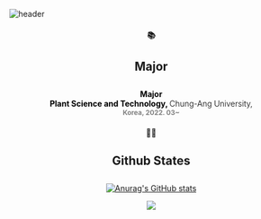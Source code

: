 ![header](https://capsule-render.vercel.app/api?type=waving&height=300&color=E3A6AE&text=I'M%20SEORYEONG!&fontAlign=50&fontAlignY=44&fontColor=FFFFFF)

<h4 align="center">📚</h4>
<h4 align="center" style="font-size: 1.5em;">Major</h4>
<h4 align="center">
    <span style="font-weight: bold; color: black;">Major</span><br>
    <span style="color: black;">Plant Science and Technology,</span>
    <span style="font-weight: 300; color: black;">Chung-Ang University,</span><br>
    <span style="color: gray; font-size: 0.85em;">Korea, 2022. 03~</span>
</h4>

<div align="center">
<h4 align="center">👩‍💻</h4>
<h4 align="center" style="font-size: 1.5em;">Github States</h4>
<div align="center">

[![Anurag's GitHub stats](https://github-readme-stats.vercel.app/api?username=hyeinisfree&hide_title=true&show_icons=true&include_all_commits=true&icon_color=F5A2A2&ring_color=F5A2A2&disable_animations=true&theme=vue)](https://github.com/anuraghazra/github-readme-stats)
</div>

<p align="center">
  <a href="https://hits.seeyoufarm.com"><img src="https://hits.seeyoufarm.com/api/count/incr/badge.svg?url=https%3A%2F%2Fgithub.com%2Fhyeinisfree&count_bg=%2341B883&count_bg=%23F5A2A2&title_bg=%23CDC2C2&icon=github.svg&icon_color=F5A2A2&title=hits&edge_flat=false"/></a>
</p>
